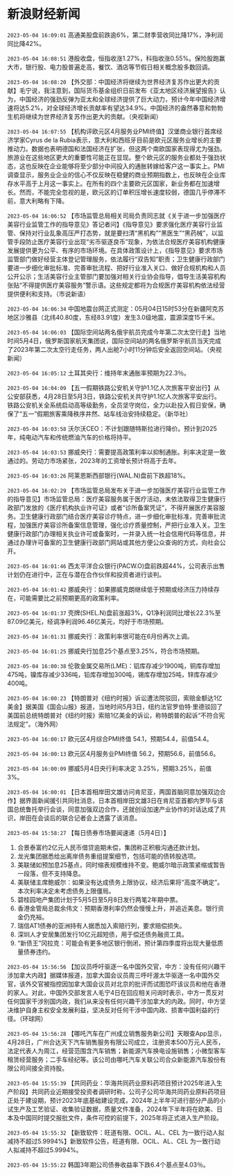 # 新浪财经新闻
`2023-05-04 16:09:01` 高通美股盘前跌逾6%，第二财季营收同比降17%，净利润同比降42%。

`2023-05-04 16:08:51` 港股收盘，恒指收涨1.27%，科指收涨0.55%。保险股跑赢大市，银行股、电力股普遍走高，餐饮、酒店等节假日相关概念股多数回调。

`2023-05-04 16:08:20` 【外交部：中国经济将继续为世界经济复苏作出更大的贡献】毛宁说，我注意到，国际货币基金组织日前发布《亚太地区经济展望报告》认为，中国经济的强劲反弹为亚太和全球经济提供了巨大动力，预计今年中国经济增速将达5.2%，对全球经济增长贡献率有望达34.9%。中国经济的盎然春意和勃勃生机将继续为世界经济复苏作出更大的贡献。（央视新闻）

`2023-05-04 16:07:55` 【机构评欧元区4月服务业PMI终值】汉堡商业银行首席经济学家Cyrus de la Rubia表示，意大利和西班牙目前是欧元区服务业增长的主要推动力。数据也表明德国和法国经济在扩张，但这两个南欧国家表现得尤为强劲。旅游业在这些地区更大的重要性可能正在显现。整个欧元区的服务业都处于强劲状态，这也反映在企业能够将至少部分中间投入的通胀转嫁给客户这一事实上。PMI调查显示，服务业企业的信心不仅反映在稳健的商业预期指数上，也反映在企业库存水平高于上月这一事实上。在所有的四个主要欧元区国家，新业务都在加速增长。然而，不能完全忽视的是，欧元区的订单积压增长速度较弱，德国几乎停滞不前，意大利略有下降。

`2023-05-04 16:06:52` 【市场监管总局相关司局负责同志就《关于进一步加强医疗美容行业监管工作的指导意见》答记者问】《指导意见》要求强化医疗美容行业监管、保持对行业乱象高压严打态势，就是要扫清“黑机构”“黑医生”“黑药械”，以监管手段防止医疗美容行业出现“劣币驱逐良币”现象，为依法合规医疗美容机构健康发展提供更为公平、有序的市场环境。在具体政策设计上，《指导意见》要求市场监管部门做好经营主体登记管理服务，依法履行“双告知”职责；卫生健康行政部门要进一步细化审批标准、完善审批流程、把好行业准入关口、做好合规机构和人员公开公示；生活美容行业主管部门要加强对相关行业协会指导，倡导生活美容机构张贴“不得提供医疗美容服务”警示语。这些规定都将为合规医疗美容机构依法经营提供便利和支持。（市说新语）

`2023-05-04 16:06:34` 中国地震台网正式测定：05月04日15时53分在新疆阿克苏地区沙雅县（北纬40.80度，东经83.91度）发生3.0级地震，震源深度15千米。

`2023-05-04 16:06:03` 【国际空间站两名俄宇航员完成今年第二次太空行走】当地时间5月4日，俄罗斯国家航天集团说，国际空间站的两名俄罗斯宇航员当天完成了2023年第二次太空行走任务，两人出舱7小时11分钟后安全返回空间站。（央视新闻）

`2023-05-04 16:05:12` 土耳其央行：维持年末通胀率预期为22.3％。

`2023-05-04 16:04:09` 【五一假期铁路公安机关守护1.1亿人次旅客平安出行】从公安部获悉，4月28日至5月3日，铁路公安机关共守护1.1亿人次旅客平安出行。铁路公安机关全系统启动高等级勤务，全员坚守岗位，全力以赴投入假日安保，确保了“五一”假期旅客乘降秩序井然、站车线治安持续稳定。（新华社）

`2023-05-04 16:03:58` 沃尔沃CEO：不计划跟随特斯拉进行降价。预计到2025年，纯电动汽车和传统燃油汽车的价格将持平。

`2023-05-04 16:03:53` 挪威央行：需要提高政策利率以抑制通胀。利率决定是一致通过的。劳动力市场紧张，2023年的工资增长预计将高于去年。

`2023-05-04 16:03:26` 阿莱恩斯西部银行(WAL.N)盘前下跌超18%。

`2023-05-04 16:02:29` 【市场监管总局发布关于进一步加强医疗美容行业监管工作的指导意见】市场监管总局：医疗美容服务属于医疗活动，未依法取得卫生健康行政部门发放的《医疗机构执业许可证》或者“诊所备案凭证”，不得开展医疗美容服务。卫生健康行政部门结合医疗美容诊疗特点，进一步细化审批标准，完善审批流程，加强医疗美容诊所备案信息管理，强化诊疗质量控制，严把行业准入关。卫生健康行政部门办理相关执业许可或备案时，一并录入统一社会信用代码等信息，并通过办理许可备案的卫生健康行政部门网站或其他方便公众查询的方式，向社会公开。

`2023-05-04 16:01:46` 西太平洋合众银行(PACW.O)盘前跌超44%，公司表示出售计划仍在进行中，正在与潜在合作伙伴和投资者进行谈判。

`2023-05-04 16:01:42` 挪威央行：如果挪威克朗继续低于预期或经济压力持续存在，可能需要比之前预期更高的政策利率。

`2023-05-04 16:01:37` 壳牌(SHEL.N)盘前涨超3%，Q1净利润同比增长22.3%至87.09亿美元，经调净利润96.46亿美元，均好于市场预期。

`2023-05-04 16:01:31` 挪威央行：政策利率很可能在6月份再次上调。

`2023-05-04 16:01:25` 挪威央行加息25个基点至3.25%，符合市场预期。

`2023-05-04 16:00:38` 伦敦金属交易所(LME)：铝库存减少1900吨，铜库存增加475吨，镍库存减少336吨，铅库存增加300吨，锡库存增加25吨，锌库存减少400吨。

`2023-05-04 16:00:23` 【特朗普对《纽约时报》诉讼遭法院驳回，索赔金额达1亿美金】据美国《国会山报》报道，当地时间5月3日，纽约法官罗伯特·里德驳回了美国前总统特朗普对《纽约时报》索赔1亿美金的诉讼，称特朗普的起诉“不符合宪法规定”。（海外网）

`2023-05-04 16:00:17` 欧元区4月综合PMI终值 54.1，预期54.4，前值54.4。

`2023-05-04 16:00:13` 欧元区4月服务业PMI终值 56.2，预期56.6，前值56.6。

`2023-05-04 16:00:09` 挪威5月4日央行利率决定 3.25%，预期3.25%，前值3%。

`2023-05-04 16:00:01` 【日本首相岸田文雄访问肯尼亚，两国首脑同意加强双边合作】据界面新闻援引共同社消息，日本首相岸田文雄3日在肯尼亚首都内罗毕与该国总统鲁托举行会谈，同意加强双边合作，还就创设加速产业协作的对话达成了共识，岸田在会谈后的联合记者会上透露了该消息。

`2023-05-04 15:58:27` 【每日债券市场要闻速递（5月4日）】
1. 合景泰富约2亿元人民币借贷逾期未偿，集团称正积极沟通还款计划。
2. 龙光集团据悉给出离岸债务重组提案细节，包括可能的债转股选项。
3. 美联储如预加息25基点，同时缩表规模维持不变。鲍威尔暗示政策紧缩或暂告一段落，但不支持降息。
4. 美联储主席鲍威尔：如果没有达成债务上限协议，经济后果将“高度不确定”。本次利率决定未考虑债务上限僵局。
5. 碧桂园地产集团计划于5月5日至5月8日发行两笔2年期中票。
6. 香港金管局总裁余伟文：预期香港利率仍然会慢慢上升，并追近美息。银行资金仍充裕。
7. 瑞信AT1债券的亚洲持有人据悉加入索赔行列，要求赔偿损失。
8. 深圳人才安居集团发行10亿元超短债，用于偿还债务融资工具。
9. “新债王”冈拉克：可能会有更多地区银行倒闭，预计第四季度将出现大量低质量债券违约。

`2023-05-04 15:56:56` 【加议员呼吁驱逐一名中国外交官，中方：没有任何兴趣干涉加拿大内政】据媒体报道，加拿大国会议员周三呼吁渥太华驱逐一名中国外交官，该外交官被指控因加拿大国会议员对北京的批评而试图恐吓该议员和他在香港的家人。对此，中国外交部发言人毛宁4日在回应相关问询时表示，中方一贯反对任何国家干涉别国内政，我们从来没有任何兴趣干涉加拿大的内政。同时，中方坚决维护自身主权安全发展利益，坚决反对任何干涉中国内政、损害中国利益的行径。（环球网）

`2023-05-04 15:56:28` 【哪吒汽车在广州成立销售服务新公司】天眼查App显示，4月28日，广州合达天下汽车销售服务有限公司成立，注册资本500万元人民币，法定代表人为周江，经营范围含汽车销售；新能源汽车换电设施销售；小微型客车租赁经营服务；二手车经纪等。该公司由哪吒汽车关联公司合众新能源汽车股份有限公司间接全资持股。

`2023-05-04 15:55:39` 【共同药业：华海共同药业原料药项目预计2025年进入生产阶段】共同药业近期接受投资者调研时称，公司子公司华海共同药业原料药项目正处于建设期，预计2023年底基础建设完成，2024年上半年可进行部分产品的小试生产及工艺验证、收集验证数据，质量文件准备，2024年下半年将在欧美、日本及中国同时提交报批文件，条件可控的前提下，2025年将正式进入生产阶段。

`2023-05-04 15:55:32` 【新致软件：旺道有限、OCIL、AL、CEL 为一致行动人拟减持不超过5.9994%】新致软件公告，旺道有限、OCIL、AL、CEL 为一致行动人拟减持不超过5.9994%。

`2023-05-04 15:55:22` 韩国3年期公司债券收益率下跌6.4个基点至4.03％。

